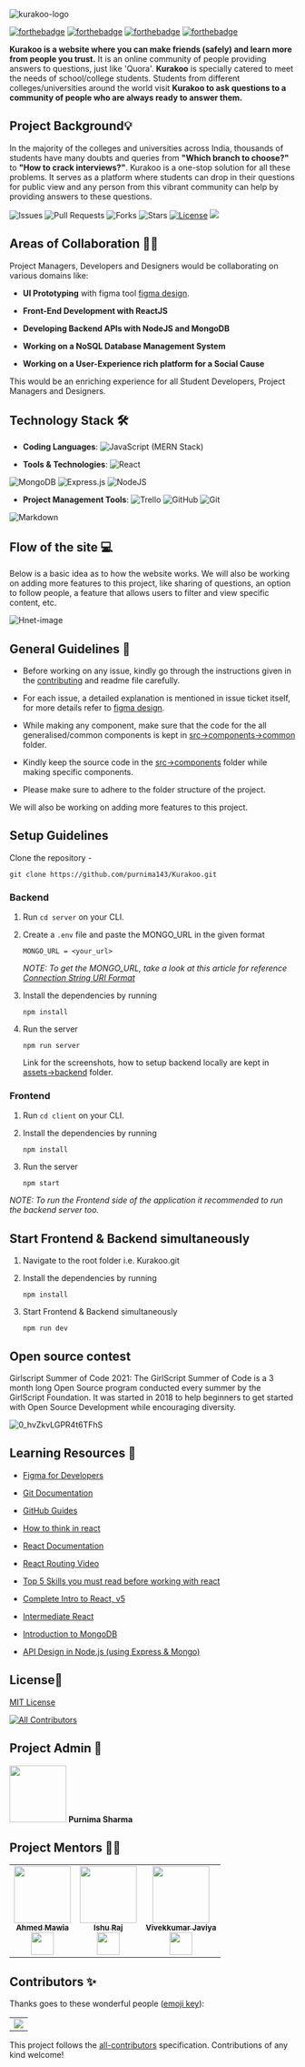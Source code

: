 ![kurakoo-logo](https://user-images.githubusercontent.com/57852378/104982229-3cce1180-5a30-11eb-9d02-3c32878c6a42.png)

[![forthebadge](https://forthebadge.com/images/badges/open-source.svg)](https://forthebadge.com)
[![forthebadge](https://forthebadge.com/images/badges/built-with-love.svg)](https://forthebadge.com)
[![forthebadge](https://forthebadge.com/images/badges/built-by-developers.svg)](https://forthebadge.com)
[![forthebadge](https://forthebadge.com/images/badges/makes-people-smile.svg)](https://forthebadge.com)

**Kurakoo is a website where you can make friends (safely) and learn more from people you trust.** It is an online community of people providing answers to questions, just like 'Quora'. **Kurakoo** is specially catered to meet the needs of school/college students. Students from different colleges/universities around the world visit **Kurakoo to ask questions to a community of people who are always ready to answer them.**


## Project Background💡

In the majority of the colleges and universities across India, thousands of students have many doubts and queries from **"Which branch to choose?"** to **"How to crack interviews?"**. Kurakoo is a one-stop solution for all these problems. It serves as a platform where students can drop in their questions for public view and any person from this vibrant community can help by providing answers to these questions. 


![Issues](https://img.shields.io/github/issues/purnima143/Kurakoo)
![Pull Requests](https://img.shields.io/github/issues-pr/purnima143/Kurakoo)
![Forks](https://img.shields.io/github/forks/purnima143/Kurakoo)
![Stars](https://img.shields.io/github/stars/purnima143/Kurakoo)
[![License](https://img.shields.io/github/license/purnima143/Kurakoo)](https://github.com/purnima143/Kurakoo/blob/master/LICENSE)
![](https://img.shields.io/github/repo-size/purnima143/Kurakoo.svg?label=Repo%20size&style=flat-square)&nbsp;

## Areas of Collaboration 👨‍🏭

Project Managers, Developers and Designers would be collaborating on various domains like:

-   **UI Prototyping** with figma tool [figma design](https://www.figma.com/file/1gYZlafa8bUZu61ji10unF/Kurakoo?node-id=0%3A1).
    
-   **Front-End Development with ReactJS**
    
-   **Developing Backend APIs with NodeJS and MongoDB**
    
-   **Working on a NoSQL Database Management System**
    
-   **Working on a User-Experience rich platform for a Social Cause**
    

This would be an enriching experience for all Student Developers, Project Managers and Designers.


## Technology Stack 🛠️

- **Coding Languages**: <img alt="JavaScript" src="https://img.shields.io/badge/javascript%20-%23323330.svg?&style=for-the-badge&logo=javascript&logoColor=%23F7DF1E"/>
 (MERN Stack)

- **Tools & Technologies**: <img alt="React" src="https://img.shields.io/badge/react%20-%2320232a.svg?&style=for-the-badge&logo=react&logoColor=%2361DAFB"/>
 <img alt="MongoDB" src ="https://img.shields.io/badge/MongoDB-%234ea94b.svg?&style=for-the-badge&logo=mongodb&logoColor=white"/>
 <img alt="Express.js" src="https://img.shields.io/badge/express.js%20-%23404d59.svg?&style=for-the-badge"/>
 <img alt="NodeJS" src="https://img.shields.io/badge/node.js%20-%2343853D.svg?&style=for-the-badge&logo=node.js&logoColor=white"/>


- **Project Management Tools**: <img alt="Trello" src="https://img.shields.io/badge/Trello%20-%23026AA7.svg?&style=for-the-badge&logo=Trello&logoColor=white"/>
 <img alt="GitHub" src="https://img.shields.io/badge/github%20-%23121011.svg?&style=for-the-badge&logo=github&logoColor=white"/> <img alt="Git" src="https://img.shields.io/badge/git%20-%23F05033.svg?&style=for-the-badge&logo=git&logoColor=white"/> 
 <img alt="Markdown" src="https://img.shields.io/badge/markdown-%23000000.svg?&style=for-the-badge&logo=markdown&logoColor=white"/>


## Flow of the site :computer:
Below is a basic idea as to how the website works. We will also be working on adding more features to this project, like sharing of questions, an option to follow people, a feature that allows users to filter and view specific content, etc.


![Hnet-image](https://user-images.githubusercontent.com/57852378/104997423-90038c80-5a4f-11eb-88d3-389b501c00ad.gif)



## General Guidelines :dart:
 - Before working on any issue, kindly go through the instructions given in the [contributing](CONTRIBUTING.md) and readme file carefully.
 - For each issue, a detailed explanation is mentioned in issue ticket itself, for more details refer to [figma design](https://www.figma.com/file/1gYZlafa8bUZu61ji10unF/Kurakoo?node-id=0%3A1).

 - While making any component, make sure that the code for the all generalised/common components is kept in [src->components->common](src/components/common) folder.
 - Kindly keep the source code in the [src->components](src/components/) folder while making specific components.
 - Please make sure to adhere to the folder structure of the project.

We will also be working on adding more features to this project.

## Setup Guidelines
Clone the repository -
```
git clone https://github.com/purnima143/Kurakoo.git
```

### Backend

1. Run `cd server` on your CLI.

2. Create a `.env` file and paste the MONGO_URL in the given format

    ```
    MONGO_URL = <your_url>
    ```

    _NOTE: To get the MONGO_URL, take a look at this article for reference [Connection String URI Format](https://docs.mongodb.com/manual/reference/connection-string/)_

3. Install the dependencies by running
    ```
    npm install
    ```

4. Run the server
    ```
    npm run server
    ```

    Link for the screenshots, how to setup backend locally are kept in
    [assets->backend](assets/backend) folder.

### Frontend

1. Run `cd client` on your CLI.

2. Install the dependencies by running
    ```
    npm install
    ```

3. Run the server
    ```
    npm start
    ```
_NOTE: To run the Frontend side of the application it recommended to run the backend server too._

## Start Frontend & Backend simultaneously

 1. Navigate to the root folder i.e.  Kurakoo.git

 2. Install the dependencies by running

    ```
    npm install
    ```

 3. Start Frontend & Backend simultaneously

    ```
    npm run dev
    ```

    

## Open source contest
Girlscript Summer of Code 2021: The GirlScript Summer of Code is a 3 month long Open Source program conducted every summer by the GirlScript Foundation. It was started in 2018 to help beginners to get started with Open Source Development while encouraging diversity.

![0_hvZkvLGPR4t6TFhS](https://user-images.githubusercontent.com/57852378/108583937-3ef2fb00-7363-11eb-9239-a274fbe00bdd.png)


## Learning Resources 🧰


- [Figma for Developers](https://www.youtube.com/playlist?list=PL7e8VJ_ZN6epq-oiYOufiuPI-fpDC2Mby)
- [Git Documentation](https://git-scm.com/docs)
- [GitHub Guides](https://guides.github.com/)
- [How to think in react](https://www.youtube.com/watch?v=YJPSR9dEQV8&t=17s)
- [React Documentation](https://reactjs.org/docs/getting-started.html)
- [React Routing Video](https://www.youtube.com/watch?v=Law7wfdg_ls&t=1778s)
- [Top 5 Skills you must read before working with react](https://www.geeksforgeeks.org/top-5-skills-you-must-know-before-you-learn-reactjs/)


-   [Complete Intro to React, v5](https://frontendmasters.com/courses/complete-react-v5/)
    
-   [Intermediate React](https://frontendmasters.com/courses/intermediate-react/)
    
-   [Introduction to MongoDB](https://frontendmasters.com/courses/mongodb/)
    
- [API Design in Node.js (using Express & Mongo)](https://frontendmasters.com/courses/api-design-nodejs/using-the-mongo-with-node/)

## License📜

[MIT License](https://github.com/purnima143/Kurakoo/blob/master/LICENSE)




<!-- ALL-CONTRIBUTORS-BADGE:START - Do not remove or modify this section -->
[![All Contributors](https://img.shields.io/badge/all_contributors-11-orange.svg?style=flat-square)](#contributors-)
<!-- ALL-CONTRIBUTORS-BADGE:END -->

## Project Admin 📆

<td align="center"><img src="https://avatars1.githubusercontent.com/u/57852378?v=4?s=100" width="100px;" alt=""/> 
	<b>Purnima Sharma</b>
</td>

## Project Mentors 👨‍💻
<table>
<tr>
    <td align="center"><a href="https://www.linkedin.com/in/maw1a/"><img src="https://avatars.githubusercontent.com/u/48566609?s=460&u=47e205d9f0802abd125b2410d9bc12cbcd10bd1b&v=4" width="100px;" alt=""/><br /><sub><b>Ahmed Mawia</b></sub></a><br /><a href="https://github.com/maw1a" >  <img src="https://user-images.githubusercontent.com/57852378/93742503-d664ee00-fc0b-11ea-8f75-db2448ff01f1.png"  width="40" height="40"/>
</a> </td>
    <td align="center"><a href="https://www.linkedin.com/in/ir2010/"><img src="https://avatars.githubusercontent.com/u/46022116?s=460&u=5a5db16a4d00686752dff0cd7b3c7e03c1e956df&v=4" width="100px;" alt=""/><br /><sub><b>Ishu Raj</b></sub></a><br /><a href="https://github.com/ir2010" >  <img src="https://user-images.githubusercontent.com/57852378/93742503-d664ee00-fc0b-11ea-8f75-db2448ff01f1.png"  width="40" height="40"/>
</a></td>
   <td align="center"><a href="https://www.linkedin.com/in/vivekkumarjaviya/"><img src="https://media-exp1.licdn.com/dms/image/C4D03AQE_HdDdCi3-6Q/profile-displayphoto-shrink_400_400/0/1614427384874?e=1621468800&v=beta&t=y0RZx3GO-ybJGhtgQ4tVb3lr5zT2Szvp6tMHdm4mJjs" width="100px;" alt=""/><br /><sub><b>Vivekkumar Javiya</b></sub></a><br /><a href="https://github.com/codewithvk" >  <img src="https://user-images.githubusercontent.com/57852378/93742503-d664ee00-fc0b-11ea-8f75-db2448ff01f1.png"  width="40" height="40"/>
</a></td>

  </tr>
</table>



## Contributors ✨

Thanks goes to these wonderful people ([emoji key](https://allcontributors.org/docs/en/emoji-key)):
<table>
	<tr>
		<td>
			<a href="https://github.com/purnima143/Kurakoo/graphs/contributors">
  <img src="https://contrib.rocks/image?repo=purnima143/Kurakoo" />
</a>
		</td></tr></table>


This project follows the [all-contributors](https://github.com/all-contributors/all-contributors) specification. Contributions of any kind welcome!
